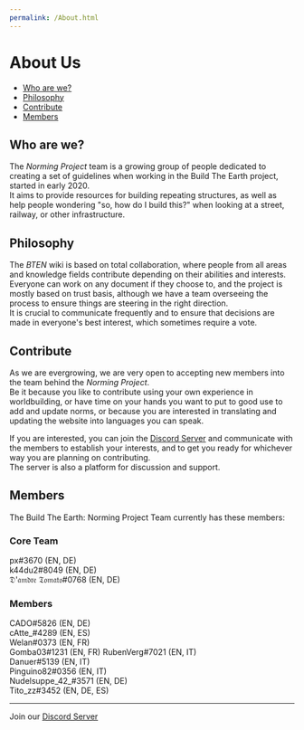 ```yaml
---
permalink: /About.html
---
```


# About Us

* [Who are we?](#who-are-we)
* [Philosophy](#philosophy)
* [Contribute](#contribute)
* [Members](#members)

## Who are we?

The *Norming Project* team is a growing group of people dedicated to creating a set of guidelines when working in the Build The Earth project, started in early 2020.    
It aims to provide resources for building repeating structures, as well as help people wondering "so, how do I build this?" when looking at a street, railway, or other infrastructure.


## Philosophy

The *BTEN* wiki is based on total collaboration, where people from all areas and knowledge fields contribute depending on their abilities and interests.    
Everyone can work on any document if they choose to, and the project is mostly based on trust basis, although we have a team overseeing the process to ensure things are steering in the right direction.    
It is crucial to communicate frequently and to ensure that decisions are made in everyone's best interest, which sometimes require a vote.


## Contribute

As we are evergrowing, we are very open to accepting new members into the team behind the *Norming Project*.    
Be it because you like to contribute using your own experience in worldbuilding, or have time on your hands you want to put to good use to add and update norms, or because you are interested in translating and updating the website into languages you can speak.

If you are interested, you can join the [Discord Server](https://discord.gg/eXzrZSx) and communicate with the members to establish your interests, and to get you ready for whichever way you are planning on contributing.    
The server is also a platform for discussion and support.


## Members

The Build The Earth: Norming Project Team currently has these members:

### Core Team
px#3670 (EN, DE)    
k44du2#8049 (EN, DE)    
𝔇'𝔞𝔪𝔡𝔯𝔢 𝔗𝔬𝔪𝔞𝔱𝔬#0768 (EN, DE)    

### Members
CADO#5826 (EN, DE)    
cAtte_#4289 (EN, ES)    
Welan#0373 (EN, FR)      
Gomba03#1231 (EN, FR)
RubenVerg#7021 (EN, IT)  
Danuer#5139 (EN, IT)    
Pinguino82#0356 (EN, IT)  
Nudelsuppe_42_#3571 (EN, DE)    
Tito_zz#3452 (EN, DE, ES)

***

Join our [Discord Server](https://discord.gg/eXzrZSx)
